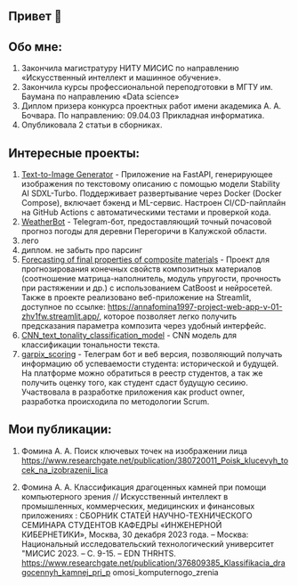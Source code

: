 ## Привет 👋

## Обо мне:
1) Закончила магистратуру НИТУ МИСИС по направлению «Искусственный
интеллект и машинное обучение».
2) Закончила курсы профессиональной переподготовки в МГТУ им. Баумана
по направлению «Data science»
3) Диплом призера конкурса проектных работ имени академика А. А. Бочвара. По
направлению: 09.04.03 Прикладная информатика.
4) Опубликовала 2 статьи в сборниках.

## Интересные проекты:
1) [Text-to-Image Generator](https://github.com/AnnaFomina1997/Text-to-Image-Generator) - Приложение на FastAPI, генерирующее изображения по текстовому описанию с помощью модели Stability AI SDXL-Turbo. Поддерживает развертывание через Docker (Docker Compose), включает бэкенд и ML-сервис. Настроен CI/CD-пайплайн на GitHub Actions с автоматическими тестами и проверкой кода.
3) [WeatherBot](https://github.com/AnnaFomina1997/WeatherBot) - Telegram-бот, предоставляющий точный почасовой прогноз погоды для деревни Перегоричи в Калужской области.
4) лего
5) диплом. не забыть про парсинг
6) [Forecasting of final properties of composite materials](https://github.com/AnnaFomina1997/Prediction-of-the-final-properties-of-composite-materials) - Проект для прогнозирования конечных свойств композитных материалов (соотношение матрица-наполнитель, модуль упругости, прочность при растяжении и др.) с использованием CatBoost и нейросетей. Также в проекте реализовано веб-приложение на Streamlit, доступное по ссылке: https://annafomina1997-project-web-app-v-01-zhv1fw.streamlit.app/, которое позволяет легко получить предсказания параметра композита через удобный интерфейс.
8) [CNN_text_tonality_classification_model](https://github.com/AnnaFomina1997/CNN_text_tonality_classification_model) - CNN модель для классификации тональности текста.
9) [garpix_scoring](https://github.com/AnnaFomina1997/garpix_scoring) - Телеграм бот и веб версия, позволяющий получать информацию об успеваемости студента: исторической и будущей. На платформе можно обратиться в реестр студентов, а так же получить оценку того, как студент сдаст будущую сесиию. Участвовала в разработке приложения как product owner, разработка происходила по методологии Scrum.

## Мои публикации:
1) Фомина А. А. Поиск ключевых точек на изображении лица
https://www.researchgate.net/publication/380720011_Poisk_klucevyh_tocek_na_izobrazenii_lica

2) Фомина А. А. Классификация драгоценных камней при помощи компьютерного зрения //
Искусственный интеллект в промышленных, коммерческих, медицинских и финансовых
приложениях : СБОРНИК СТАТЕЙ НАУЧНО-ТЕХНИЧЕСКОГО СЕМИНАРА СТУДЕНТОВ
КАФЕДРЫ «ИНЖЕНЕРНОЙ КИБЕРНЕТИКИ», Москва, 30 декабря 2023 года. – Москва: Национальный
исследовательский технологический университет "МИСИС 2023. – С. 9-15. – EDN THRHTS.
https://www.researchgate.net/publication/376809385_Klassifikacia_dragocennyh_kamnej_pri_p
omosi_komputernogo_zrenia
